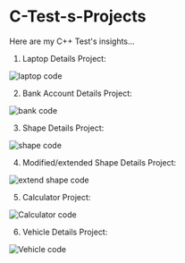 # C-Test-s-Projects

Here are my C++ Test's insights...

1. Laptop Details Project:

![laptop code](https://github.com/user-attachments/assets/a2b6d32d-aa31-4a8d-ab28-02dfbe46d552)


2. Bank Account Details Project:

![bank code](https://github.com/user-attachments/assets/865aa8a3-3481-4a85-8ce4-4f69ccca5844)


3. Shape Details Project:

![shape code](https://github.com/user-attachments/assets/1a9fce58-3b7e-486d-a81d-d1e4387a564b)

4. Modified/extended Shape Details Project:

![extend shape code](https://github.com/user-attachments/assets/ed98451a-71a9-466f-8c76-f4b3110957f6)


5. Calculator Project:

![Calculator code](https://github.com/user-attachments/assets/e8af2300-783f-4f95-8d2b-33cffdccb887)

6. Vehicle Details Project:

![Vehicle code](https://github.com/user-attachments/assets/ab5030d2-87e7-4ac6-9b98-ce10def5346d)
